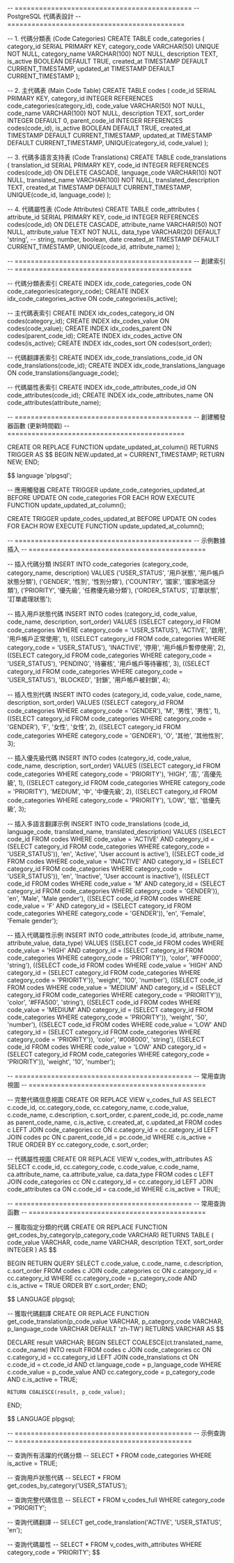 -- ============================================
-- PostgreSQL 代碼表設計
-- ============================================

-- 1. 代碼分類表 (Code Categories)
CREATE TABLE code_categories (
category_id SERIAL PRIMARY KEY,
category_code VARCHAR(50) UNIQUE NOT NULL,
category_name VARCHAR(100) NOT NULL,
description TEXT,
is_active BOOLEAN DEFAULT TRUE,
created_at TIMESTAMP DEFAULT CURRENT_TIMESTAMP,
updated_at TIMESTAMP DEFAULT CURRENT_TIMESTAMP
);

-- 2. 主代碼表 (Main Code Table)
CREATE TABLE codes (
code_id SERIAL PRIMARY KEY,
category_id INTEGER REFERENCES code_categories(category_id),
code_value VARCHAR(50) NOT NULL,
code_name VARCHAR(100) NOT NULL,
description TEXT,
sort_order INTEGER DEFAULT 0,
parent_code_id INTEGER REFERENCES codes(code_id),
is_active BOOLEAN DEFAULT TRUE,
created_at TIMESTAMP DEFAULT CURRENT_TIMESTAMP,
updated_at TIMESTAMP DEFAULT CURRENT_TIMESTAMP,
UNIQUE(category_id, code_value)
);

-- 3. 代碼多語言支持表 (Code Translations)
CREATE TABLE code_translations (
translation_id SERIAL PRIMARY KEY,
code_id INTEGER REFERENCES codes(code_id) ON DELETE CASCADE,
language_code VARCHAR(10) NOT NULL,
translated_name VARCHAR(100) NOT NULL,
translated_description TEXT,
created_at TIMESTAMP DEFAULT CURRENT_TIMESTAMP,
UNIQUE(code_id, language_code)
);

-- 4. 代碼屬性表 (Code Attributes)
CREATE TABLE code_attributes (
attribute_id SERIAL PRIMARY KEY,
code_id INTEGER REFERENCES codes(code_id) ON DELETE CASCADE,
attribute_name VARCHAR(50) NOT NULL,
attribute_value TEXT NOT NULL,
data_type VARCHAR(20) DEFAULT 'string', -- string, number, boolean, date
created_at TIMESTAMP DEFAULT CURRENT_TIMESTAMP,
UNIQUE(code_id, attribute_name)
);

-- ============================================
-- 創建索引
-- ============================================

-- 代碼分類表索引
CREATE INDEX idx_code_categories_code ON code_categories(category_code);
CREATE INDEX idx_code_categories_active ON code_categories(is_active);

-- 主代碼表索引
CREATE INDEX idx_codes_category_id ON codes(category_id);
CREATE INDEX idx_codes_value ON codes(code_value);
CREATE INDEX idx_codes_parent ON codes(parent_code_id);
CREATE INDEX idx_codes_active ON codes(is_active);
CREATE INDEX idx_codes_sort ON codes(sort_order);

-- 代碼翻譯表索引
CREATE INDEX idx_code_translations_code_id ON code_translations(code_id);
CREATE INDEX idx_code_translations_language ON code_translations(language_code);

-- 代碼屬性表索引
CREATE INDEX idx_code_attributes_code_id ON code_attributes(code_id);
CREATE INDEX idx_code_attributes_name ON code_attributes(attribute_name);

-- ============================================
-- 創建觸發器函數 (更新時間戳)
-- ============================================

CREATE OR REPLACE FUNCTION update_updated_at_column()
RETURNS TRIGGER AS $$
BEGIN
NEW.updated_at = CURRENT_TIMESTAMP;
RETURN NEW;
END;

$$
language 'plpgsql';

-- 應用觸發器
CREATE TRIGGER update_code_categories_updated_at
    BEFORE UPDATE ON code_categories
    FOR EACH ROW EXECUTE FUNCTION update_updated_at_column();

CREATE TRIGGER update_codes_updated_at
    BEFORE UPDATE ON codes
    FOR EACH ROW EXECUTE FUNCTION update_updated_at_column();

-- ============================================
-- 示例數據插入
-- ============================================

-- 插入代碼分類
INSERT INTO code_categories (category_code, category_name, description) VALUES
('USER_STATUS', '用戶狀態', '用戶帳戶狀態分類'),
('GENDER', '性別', '性別分類'),
('COUNTRY', '國家', '國家地區分類'),
('PRIORITY', '優先級', '任務優先級分類'),
('ORDER_STATUS', '訂單狀態', '訂單處理狀態');

-- 插入用戶狀態代碼
INSERT INTO codes (category_id, code_value, code_name, description, sort_order) VALUES
((SELECT category_id FROM code_categories WHERE category_code = 'USER_STATUS'), 'ACTIVE', '啟用', '用戶帳戶正常使用', 1),
((SELECT category_id FROM code_categories WHERE category_code = 'USER_STATUS'), 'INACTIVE', '停用', '用戶帳戶暫停使用', 2),
((SELECT category_id FROM code_categories WHERE category_code = 'USER_STATUS'), 'PENDING', '待審核', '用戶帳戶等待審核', 3),
((SELECT category_id FROM code_categories WHERE category_code = 'USER_STATUS'), 'BLOCKED', '封鎖', '用戶帳戶被封鎖', 4);

-- 插入性別代碼
INSERT INTO codes (category_id, code_value, code_name, description, sort_order) VALUES
((SELECT category_id FROM code_categories WHERE category_code = 'GENDER'), 'M', '男性', '男性', 1),
((SELECT category_id FROM code_categories WHERE category_code = 'GENDER'), 'F', '女性', '女性', 2),
((SELECT category_id FROM code_categories WHERE category_code = 'GENDER'), 'O', '其他', '其他性別', 3);

-- 插入優先級代碼
INSERT INTO codes (category_id, code_value, code_name, description, sort_order) VALUES
((SELECT category_id FROM code_categories WHERE category_code = 'PRIORITY'), 'HIGH', '高', '高優先級', 1),
((SELECT category_id FROM code_categories WHERE category_code = 'PRIORITY'), 'MEDIUM', '中', '中優先級', 2),
((SELECT category_id FROM code_categories WHERE category_code = 'PRIORITY'), 'LOW', '低', '低優先級', 3);

-- 插入多語言翻譯示例
INSERT INTO code_translations (code_id, language_code, translated_name, translated_description) VALUES
((SELECT code_id FROM codes WHERE code_value = 'ACTIVE' AND category_id = (SELECT category_id FROM code_categories WHERE category_code = 'USER_STATUS')), 'en', 'Active', 'User account is active'),
((SELECT code_id FROM codes WHERE code_value = 'INACTIVE' AND category_id = (SELECT category_id FROM code_categories WHERE category_code = 'USER_STATUS')), 'en', 'Inactive', 'User account is inactive'),
((SELECT code_id FROM codes WHERE code_value = 'M' AND category_id = (SELECT category_id FROM code_categories WHERE category_code = 'GENDER')), 'en', 'Male', 'Male gender'),
((SELECT code_id FROM codes WHERE code_value = 'F' AND category_id = (SELECT category_id FROM code_categories WHERE category_code = 'GENDER')), 'en', 'Female', 'Female gender');

-- 插入代碼屬性示例
INSERT INTO code_attributes (code_id, attribute_name, attribute_value, data_type) VALUES
((SELECT code_id FROM codes WHERE code_value = 'HIGH' AND category_id = (SELECT category_id FROM code_categories WHERE category_code = 'PRIORITY')), 'color', '#FF0000', 'string'),
((SELECT code_id FROM codes WHERE code_value = 'HIGH' AND category_id = (SELECT category_id FROM code_categories WHERE category_code = 'PRIORITY')), 'weight', '100', 'number'),
((SELECT code_id FROM codes WHERE code_value = 'MEDIUM' AND category_id = (SELECT category_id FROM code_categories WHERE category_code = 'PRIORITY')), 'color', '#FFA500', 'string'),
((SELECT code_id FROM codes WHERE code_value = 'MEDIUM' AND category_id = (SELECT category_id FROM code_categories WHERE category_code = 'PRIORITY')), 'weight', '50', 'number'),
((SELECT code_id FROM codes WHERE code_value = 'LOW' AND category_id = (SELECT category_id FROM code_categories WHERE category_code = 'PRIORITY')), 'color', '#008000', 'string'),
((SELECT code_id FROM codes WHERE code_value = 'LOW' AND category_id = (SELECT category_id FROM code_categories WHERE category_code = 'PRIORITY')), 'weight', '10', 'number');

-- ============================================
-- 常用查詢視圖
-- ============================================

-- 完整代碼信息視圖
CREATE OR REPLACE VIEW v_codes_full AS
SELECT
    c.code_id,
    cc.category_code,
    cc.category_name,
    c.code_value,
    c.code_name,
    c.description,
    c.sort_order,
    c.parent_code_id,
    pc.code_name as parent_code_name,
    c.is_active,
    c.created_at,
    c.updated_at
FROM codes c
LEFT JOIN code_categories cc ON c.category_id = cc.category_id
LEFT JOIN codes pc ON c.parent_code_id = pc.code_id
WHERE c.is_active = TRUE
ORDER BY cc.category_code, c.sort_order;

-- 代碼屬性視圖
CREATE OR REPLACE VIEW v_codes_with_attributes AS
SELECT
    c.code_id,
    cc.category_code,
    c.code_value,
    c.code_name,
    ca.attribute_name,
    ca.attribute_value,
    ca.data_type
FROM codes c
LEFT JOIN code_categories cc ON c.category_id = cc.category_id
LEFT JOIN code_attributes ca ON c.code_id = ca.code_id
WHERE c.is_active = TRUE;

-- ============================================
-- 常用查詢函數
-- ============================================

-- 獲取指定分類的代碼
CREATE OR REPLACE FUNCTION get_codes_by_category(p_category_code VARCHAR)
RETURNS TABLE (
    code_value VARCHAR,
    code_name VARCHAR,
    description TEXT,
    sort_order INTEGER
) AS
$$

BEGIN
RETURN QUERY
SELECT c.code_value, c.code_name, c.description, c.sort_order
FROM codes c
JOIN code_categories cc ON c.category_id = cc.category_id
WHERE cc.category_code = p_category_code
AND c.is_active = TRUE
ORDER BY c.sort_order;
END;

$$
LANGUAGE plpgsql;

-- 獲取代碼翻譯
CREATE OR REPLACE FUNCTION get_code_translation(p_code_value VARCHAR, p_category_code VARCHAR, p_language_code VARCHAR DEFAULT 'zh-TW')
RETURNS VARCHAR AS
$$

DECLARE
result VARCHAR;
BEGIN
SELECT COALESCE(ct.translated_name, c.code_name)
INTO result
FROM codes c
JOIN code_categories cc ON c.category_id = cc.category_id
LEFT JOIN code_translations ct ON c.code_id = ct.code_id AND ct.language_code = p_language_code
WHERE c.code_value = p_code_value AND cc.category_code = p_category_code
AND c.is_active = TRUE;

    RETURN COALESCE(result, p_code_value);

END;

$$
LANGUAGE plpgsql;

-- ============================================
-- 示例查詢
-- ============================================

-- 查詢所有活躍的代碼分類
-- SELECT * FROM code_categories WHERE is_active = TRUE;

-- 查詢用戶狀態代碼
-- SELECT * FROM get_codes_by_category('USER_STATUS');

-- 查詢完整代碼信息
-- SELECT * FROM v_codes_full WHERE category_code = 'PRIORITY';

-- 查詢代碼翻譯
-- SELECT get_code_translation('ACTIVE', 'USER_STATUS', 'en');

-- 查詢代碼屬性
-- SELECT * FROM v_codes_with_attributes WHERE category_code = 'PRIORITY';
$$
